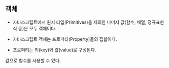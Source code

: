 ## 객체

- 자바스크립트에서 원시 타입(Primitives)을 제외한 나머지 값(함수, 배열, 정규표현식 등)은 모두 객체이다. 

- 자바스크립트 객체는 프로퍼티(Property)들의 집합이다. 

- 프로퍼티는 키(key)와 값(value)로 구성된다.


값으로 함수를 사용할 수 있다.
